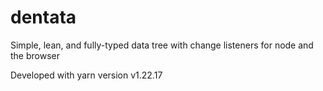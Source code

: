 # dentata

Simple, lean, and fully-typed data tree with change listeners for node and the browser

Developed with yarn version v1.22.17
